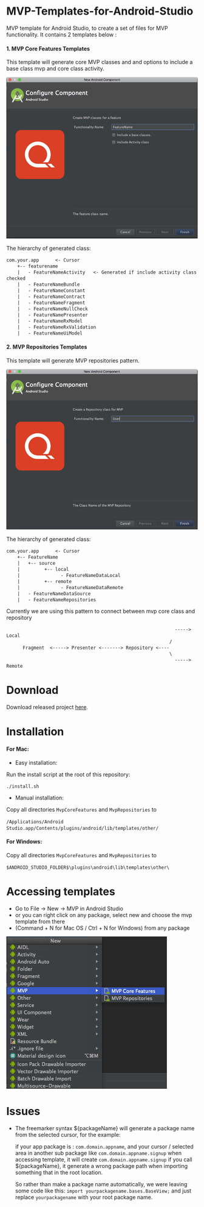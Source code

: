# MVP-Templates-for-Android-Studio
MVP template for Android Studio, to create a set of files for MVP functionality.
It contains 2 templates below :


#### 1. MVP Core Features Templates
This template will generate core MVP classes and and options to include a base class mvp and core class activity.

![MVP Core Features UI](screenshots/mvp-core-features.png "MVP Core Features UI")

The hierarchy of generated class:
```
com.your.app      <- Cursor
    +-- featurename
    |   - FeatureNameActivity   <- Generated if include activity class checked
    |   - FeatureNameBundle
    |   - FeatureNameConstant
    |   - FeatureNameContract
    |   - FeatureNameFragment
    |   - FeatureNameNullCheck
    |   - FeatureNamePresenter
    |   - FeatureNameRxModel
    |   - FeatureNameRxValidation
    |   - FeatureNameUiModel
```


#### 2. MVP Repositories Templates
This template will generate MVP repositories pattern.

![MVP Repositories UI](screenshots/mvp-repositories.png "MVP Repositories UI")

The hierarchy of generated class:
```
com.your.app      <- Cursor
    +-- FeatureName
    |   +-- source
    |         +-- local
    |               - FeatureNameDataLocal
    |         +-- remote
    |               - FeatureNameDataRemote
    |   - FeatureNameDataSource
    |   - FeatureNameRepositories
```

Currently we are using this pattern to connect between mvp core class and repository
``` 
                                                              -----> Local
                                                            /
      Fragment  <-----> Presenter <-------> Repository <----
                                                            \
                                                              -----> Remote
```
# Download
Download released project [here](https://github.com/QasirID/MVP-Templates-for-Android-Studio/releases).

# Installation
#### For Mac:

- Easy installation:

Run the install script at the root of this repository:

```
./install.sh
```

- Manual installation:

Copy all directories `MvpCoreFeatures` and `MvpRepositories` to

`/Applications/Android Studio.app/Contents/plugins/android/lib/templates/other/`

#### For Windows:

Copy all directories `MvpCoreFeatures` and `MvpRepositories` to 

`$ANDROID_STUDIO_FOLDER$\plugins\android\lib\templates\other\`


# Accessing templates

- Go to File -> New -> MVP in Android Studio
- or you can right click on any package, select new and choose the mvp template from there
- (Command + N for Mac OS / Ctrl + N for Windows) from any package

![Accessing templates](screenshots/accessing-templates.png "Accessing templates")


# Issues
- The freemarker syntax ${packageName} will generate a package name from the selected cursor, 
for the example:

  if your app package is : ```com.domain.appname```, and your cursor / selected area in another sub package like          ```com.domain.appname.signup``` when accessing template, it will create ```com.domain.appname.signup``` if you call ${packageName}, it generate a wrong package path when importing something that in the root location. 
  
  So rather than make a package name automatically, we were leaving some code like this: ```import yourpackagename.bases.BaseView;``` and just replace ```yourpackagename``` with your root package name.
